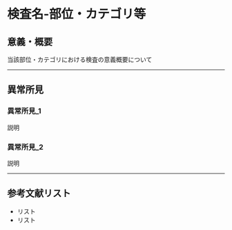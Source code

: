 # 検査名-部位・カテゴリ等

## 意義・概要

当該部位・カテゴリにおける検査の意義概要について

---

## 異常所見

### 異常所見_1

説明

### 異常所見_2

説明

---

## 参考文献リスト

- リスト
- リスト
